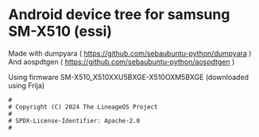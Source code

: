 # Android device tree for samsung SM-X510 (essi)

Made with dumpyara ( https://github.com/sebaubuntu-python/dumpyara )
And aospdtgen ( https://github.com/sebaubuntu-python/aospdtgen )

Using firmware SM-X510_X510XXU5BXGE-X510OXM5BXGE (downloaded using Frija)

```
#
# Copyright (C) 2024 The LineageOS Project
#
# SPDX-License-Identifier: Apache-2.0
#
```
